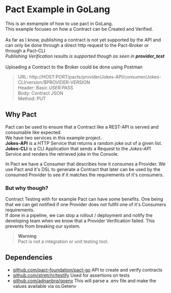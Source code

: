 # Pact Example in GoLang

This is an exmample of how to use pact in GoLang.\
This example focuses on how a Contract can be Created and Verified.\
\
As far as I know, publishing a contract is not yet supported by the API and can only be done through a direct http request to the Pact-Broker or through a Pact-CLI\
_Publishing Verification results is supported though as seen in **provider_test**_\
\
Uploading a Contract to the Broker could be done using Postman

> URL: http://HOST:PORT/pacts/provider/Jokes-API/consumer/Jokes-CLI/version/$PROVIDER-VERSION\
> Header: Basic $USER:$PASS\
> Body: Contract JSON\
> Method: PUT

## Why Pact

Pact can be used to ensure that a Contract like a REST-API is served and consumable like expected. \
We have two services in this example project.\
**Jokes-API** is a HTTP Service that returns a random joke out of a given list.\
**Jokes-CLI** is a CLI Application that sends a Request to the _Jokes-API_ Service and renders the retrieved joke in the Console.

In Pact we have a Consumer that describes how it consumes a Provider. We use Pact and it's DSL to generate a Contract that later can be used by the consumed Provider to see if it matches the requirements of it's consumers.

### But why though?

Contract Testing with for example Pact can have some benefits. One being that we can get notified if one Provider does not fullfil one of it's Consumers requirements.\
If done in a pipeline, we can stop a rollout / deployment and notify the developing team when we know that a Provider Verification failed. This prevents from breaking our system.

> **Warning**\
> Pact is not a integration or unit testing tool.

## Dependencies

- [github.com/pact-foundation/pact-go](github.com/pact-foundation/pact-go/v2)
  API to create and verify contracts
- [github.com/stretchr/testify](github.com/stretchr/testify)
  Used for assertions on tests
- [github.com/adnanbrq/goenv](github.com/adnanbrq/goenv)
  This will parse a .env file and make the values available via os.Getenv
